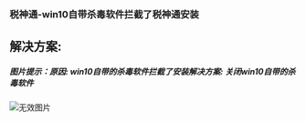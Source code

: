 ### 税神通-win10自带杀毒软件拦截了税神通安装



## 解决方案:

##### 图片提示：原因: win10自带的杀毒软件拦截了安装解决方案: 关闭win10自带的杀毒软件

[](https://jingyan.baidu.com/article/48b558e3fc1f677f38c09a2d.html )



![无效图片](https://cdn.jsdelivr.net/gh/IAskWind/lazy66-site/images/question/1_20181218155413.png)



